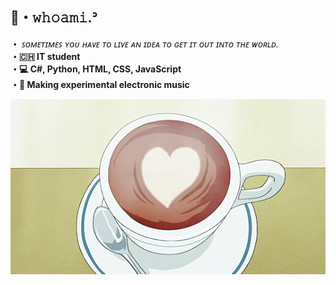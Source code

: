 ## 🍃・𝚠𝚑𝚘𝚊𝚖𝚒.ᐣ
**・** *ꜱᴏᴍᴇᴛɪᴍᴇꜱ ʏᴏᴜ ʜᴀᴠᴇ ᴛᴏ ʟɪᴠᴇ ᴀɴ ɪᴅᴇᴀ ᴛᴏ ɢᴇᴛ ɪᴛ ᴏᴜᴛ ɪɴᴛᴏ ᴛʜᴇ ᴡᴏʀʟᴅ.* <br>
**・🇨🇭 IT student** <br>
**・💻 C#, Python, HTML, CSS, JavaScript** <br>
**・🌌 Making experimental electronic music** <br>

<div align="center">
    <img alt="footer" src="cozy_caf1e.gif">
</div>



